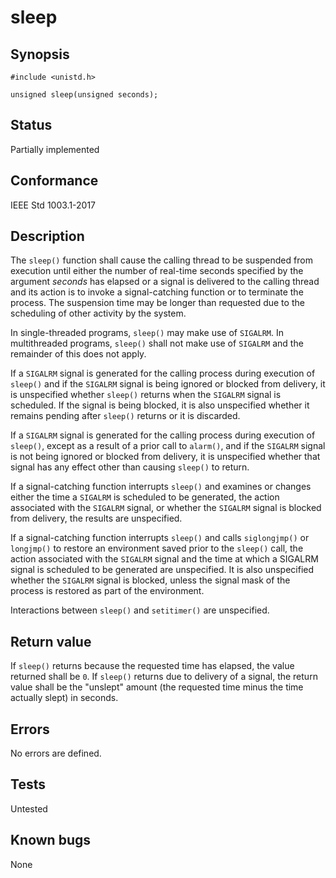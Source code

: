 # sleep

## Synopsis

`#include <unistd.h>`

`unsigned sleep(unsigned seconds);`

## Status

Partially implemented

## Conformance

IEEE Std 1003.1-2017

## Description

The `sleep()` function shall cause the calling thread to be suspended from execution until either the number of
real-time seconds specified by the argument _seconds_ has elapsed or a signal is delivered to the calling thread and
its action is to invoke a signal-catching function or to terminate the process. The suspension time may be longer than
requested due to the scheduling of other activity by the system.

In single-threaded programs, `sleep()` may make use of `SIGALRM`. In multithreaded programs, `sleep()` shall not make
use of `SIGALRM` and the remainder of this does not apply.

If a `SIGALRM` signal is generated for the calling process during execution of `sleep()` and if the `SIGALRM` signal is
being ignored or blocked from delivery, it is unspecified whether `sleep()` returns when the `SIGALRM` signal is
scheduled. If the signal is being blocked, it is also unspecified whether it remains pending after `sleep()` returns or
it is discarded.

If a `SIGALRM` signal is generated for the calling process during execution of `sleep()`, except as a result of a prior
call to `alarm()`, and if the `SIGALRM` signal is not being ignored or blocked from delivery, it is unspecified
whether that signal has any effect other than causing `sleep()` to return.

If a signal-catching function interrupts `sleep()` and examines or changes either the time a `SIGALRM` is scheduled to
be generated, the action associated with the `SIGALRM` signal, or whether the `SIGALRM` signal is blocked from delivery,
the results are unspecified.

If a signal-catching function interrupts `sleep()` and calls `siglongjmp()` or `longjmp()` to restore an environment
saved prior to the `sleep()` call, the action associated with the `SIGALRM` signal and the time at which a SIGALRM
signal is scheduled to be generated are unspecified. It is also unspecified whether the `SIGALRM` signal is blocked,
unless the signal mask of the process is restored as part of the environment.

Interactions between `sleep()` and `setitimer()` are unspecified.

## Return value

If `sleep()` returns because the requested time has elapsed, the value returned shall be `0`. If `sleep()` returns due
to delivery of a signal, the return value shall be the "unslept" amount
(the requested time minus the time actually slept) in seconds.

## Errors

No errors are defined.

## Tests

Untested

## Known bugs

None
